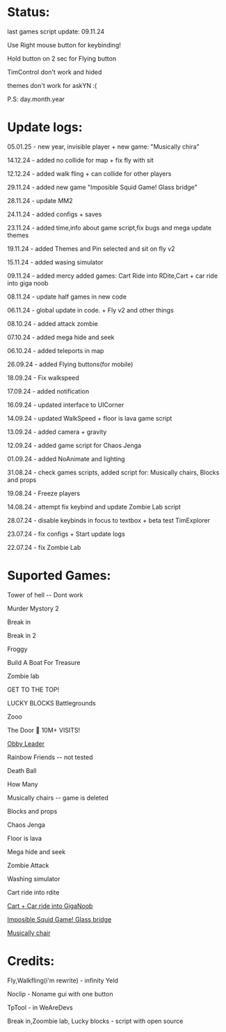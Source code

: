 # Status:
last games script update: 09.11.24

Use Right mouse button for keybinding! 

Hold button on 2 sec for Flying button

TimControl don't work and hided

themes don't work for askYN :(

P.S: day.month.year

# Update logs:
05.01.25 - new year, invisible player + new game: "Musically chira"

14.12.24 - added no collide for map + fix fly with sit

12.12.24 - added walk fling + can collide for other players

29.11.24 - added new game "Imposible Squid Game! Glass bridge"

28.11.24 - update MM2

24.11.24 - added configs + saves

23.11.24 - added time,info about game script,fix bugs and mega update themes

19.11.24 - added Themes and Pin selected and sit on fly v2

15.11.24 - added wasing simulator

09.11.24 - added mercy added games: Cart Ride into RDite,Cart + car ride into giga noob

08.11.24 - update half games in new code

06.11.24 - global update in code. + Fly v2 and other things

08.10.24 - added attack zombie

07.10.24 - added mega hide and seek

06.10.24 - added teleports in map

26.09.24 - added Flying buttons(for mobile)

18.09.24 - Fix walkspeed

17.09.24 - added notification

16.09.24 - updated interface to UICorner

14.09.24 - updated WalkSpeed + floor is lava game script

13.09.24 - added camera + gravity

12.09.24 - added game script for Chaos Jenga

01.09.24 - added NoAnimate and lighting

31.08.24 - check games scripts, added script for: Musically chairs, Blocks and props

19.08.24 - Freeze players

14.08.24 - attempt fix keybind and update Zombie Lab script

28.07.24 - disable keybinds in focus to textbox + beta test TimExplorer

23.07.24 - fix configs + Start update logs

22.07.24 - fix Zombie Lab

# Suported Games:
Tower of hell -- Dont work

Murder Mystory 2

Break in 

Break in 2

Froggy 

Build A Boat For Treasure

Zombie lab

GET TO THE TOP!

LUCKY BLOCKS Battlegrounds

Zooo

The Door 🚪 10M+ VISITS! 

[Obby Leader](https://www.roblox.com/share?code=98d8aff63a0e434da939c26483f902d6&type=ExperienceDetails&stamp=1736109493032)

Rainbow Friends -- not tested

Death Ball

How Many

Musically chairs -- game is deleted

Blocks and props

Chaos Jenga

Floor is lava

Mega hide and seek

Zombie Attack

Washing simulator

Cart ride into rdite

[Cart + Car ride into GigaNoob](https://www.roblox.com/share?code=6b1c965025d9cc47b5579a6b7bfe980e&type=ExperienceDetails&stamp=1736109529864)

[Imposible Squid Game! Glass bridge](https://www.roblox.com/share?code=5233ee6b5386f14cb0cfcd61469e7031&type=ExperienceDetails&stamp=1732876371319)

[Musically chair](https://www.roblox.com/share?code=2337aebe00178e4eaea0d768769c9331&type=ExperienceDetails&stamp=1736109459355)

# Credits:

Fly,Walkfling(i'm rewrite) - infinity Yeld

Noclip - Noname gui with one button

TpTool - in WeAreDevs

Break in,Zoombie lab, Lucky blocks - script with open source

